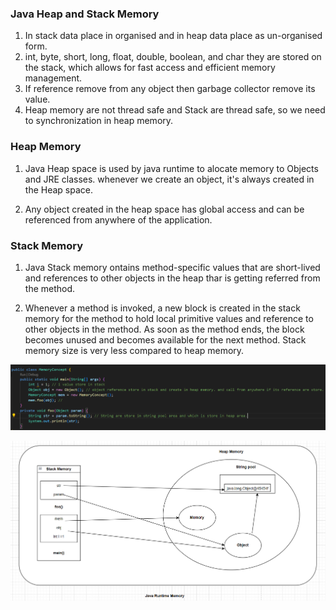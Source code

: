 ### Java Heap and Stack Memory

1. In stack data place in organised and in heap data place as un-organised  form.
2. int, byte, short, long, float, double, boolean, and char they are stored on the stack, which allows for fast access and efficient memory management.
3. If reference remove from any object then garbage collector remove its value.
4. Heap memory are not thread safe and Stack are thread safe, so we need to synchronization in heap memory.

### Heap Memory

1. Java Heap space is used by java runtime to alocate memory to Objects and JRE classes. whenever we create an object, it's always created in the Heap space.

2. Any object created in the heap space has global access and can be referenced from anywhere of the application.

### Stack Memory

1. Java Stack memory ontains method-specific values that are short-lived and references to other objects in the heap thar is getting referred from the method.

2. Whenever a method is invoked, a new block is created in the stack memory for the method to hold local primitive values and reference to other objects in the method. As soon as the method ends, the block becomes unused and becomes available for the next method. Stack memory size is very less compared to heap memory.

![alt text](image-3.png)

![alt text](image-2.png)

